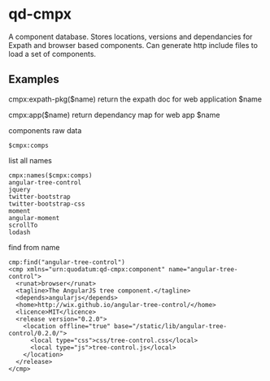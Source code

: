 # qd-cmpx

A component database. 
Stores locations, versions and dependancies for Expath and browser based components.
Can generate http include files to load a set of components.


## Examples
cmpx:expath-pkg($name)
 return the expath doc for web application $name
 
 cmpx:app($name)
 return dependancy map for web app $name
 
components raw data
````
$cmpx:comps
````
list all names
````
cmpx:names($cmpx:comps)
angular-tree-control
jquery
twitter-bootstrap
twitter-bootstrap-css
moment
angular-moment
scrollTo
lodash
````
find from name
````
cmp:find("angular-tree-control")
<cmp xmlns="urn:quodatum:qd-cmpx:component" name="angular-tree-control">
  <runat>browser</runat>
  <tagline>The AngularJS tree component.</tagline>
  <depends>angularjs</depends>
  <home>http://wix.github.io/angular-tree-control/</home>
  <licence>MIT</licence>
  <release version="0.2.0">
    <location offline="true" base="/static/lib/angular-tree-control/0.2.0/">
      <local type="css">css/tree-control.css</local>
      <local type="js">tree-control.js</local>
    </location>
  </release>
</cmp>
````